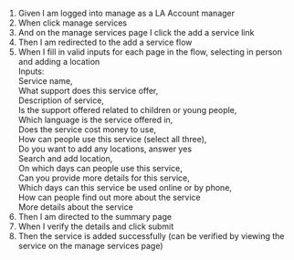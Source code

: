 1. Given I am logged into manage as a LA Account manager
2. When click manage services
3. And on the manage services page I click the add a service link
4. Then I am redirected to the add a service flow
5. When I fill in valid inputs for each page in the flow, selecting in person and adding a location<br/>
   Inputs:<br/>
   Service name,<br/>
   What support does this service offer,<br/>
   Description of service,<br/>
   Is the support offered related to children or young people,<br/>
   Which language is the service offered in,<br/>
   Does the service cost money to use,<br/>
   How can people use this service (select all three),<br/>
   Do you want to add any locations, answer yes<br/>
   Search and add location,<br/>
   On which days can people use this service,<br/>
   Can you provide more details for this service,<br/>
   Which days can this service be used online or by phone,<br/>
   How can people find out more about the service<br/>
   More details about the service
6. Then I am directed to the summary page
7. When I verify the details and click submit
8. Then the service is added successfully (can be verified by viewing the service on the manage services page)